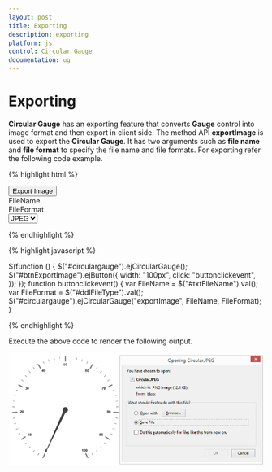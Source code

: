 ```yaml
---
layout: post
title: Exporting
description: exporting
platform: js
control: Circular Gauge
documentation: ug
---
```


# Exporting

**Circular Gauge** has an exporting feature that converts **Gauge** control into image format and then export in client side. The method API **exportImage** is used to export the **Circular Gauge**. It has two arguments such as **file name** and **file format** to specify the file name and file formats. For exporting refer the following code example.

{% highlight html %}

<input type="submit" value="Export Image" id="btnExportImage">
    <div id=" circulargauge "></div>
    <div id="txtFileName">FileName </div>
    <div id="ddlFileType">FileFormat </div>
</input>
<select id="Select1">
    <option value="JPEG">JPEG</option>
    <option value="PNG">PNG</option>
</select>

{% endhighlight %}

{% highlight javascript %}

$(function () {
        $("#circulargauge").ejCircularGauge();
        $("#btnExportImage").ejButton({ width: "100px", click: "buttonclickevent", });
    });
    function buttonclickevent() {
        var FileName = $("#txtFileName").val();
        var FileFormat = $("#ddlFileType").val();
        $("#circulargauge").ejCircularGauge("exportImage", FileName, FileFormat);
    }

{% endhighlight %}


Execute the above code to render the following output.

![](/js/CircularGauge/Exporting_images/Exporting_img1.png)

